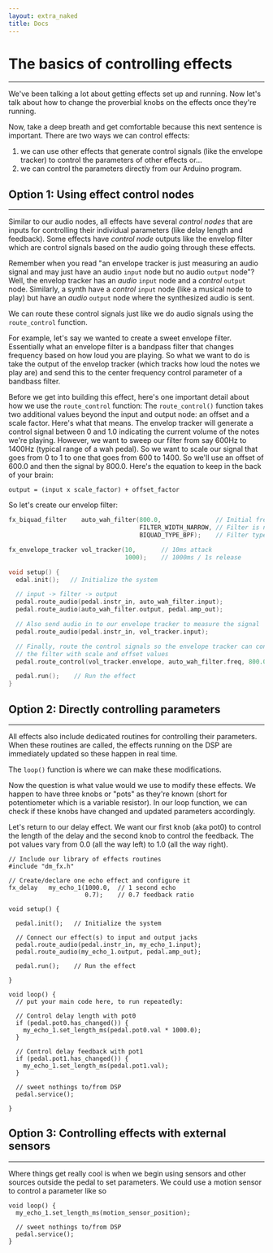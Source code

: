 ```yaml
---
layout: extra_naked
title: Docs
---
```



# The basics of controlling effects
------
We've been talking a lot about getting effects set up and running.  Now let's talk about how to change the proverbial knobs on the effects once they're running.

Now, take a deep breath and get comfortable because this next sentence is important.  There are two ways we can control effects:
 1. we can use other effects that generate control signals (like the envelope tracker) to control the parameters of other effects or...
 1. we can control the parameters directly from our Arduino program.

## Option 1: Using effect control nodes
------
Similar to our audio nodes, all effects have several *control nodes* that are inputs for controlling their individual parameters (like delay length and feedback).  Some effects have *control node* outputs like the envelop filter which are control signals based on the audio going through these effects.

Remember when you read "an envelope tracker is just measuring an audio signal and may just have an audio `input` node but no audio `output` node"?  Well, the envelop tracker has an *audio* `input` node and a *control* `output` node.  Similarly, a synth have a *control* `input` node (like a musical node to play) but have an *audio* `output` node where the synthesized audio is sent.

We can route these control signals just like we do audio signals using the `route_control` function.

For example, let's say we wanted to create a sweet envelope filter.  Essentially what an envelope filter is a bandpass filter that changes frequency based on how loud you are playing.  So what we want to do is take the output of the envelop tracker (which tracks how loud the notes we play are) and send this to the center frequency control parameter of a bandbass filter.

Before we get into building this effect, here's one important detail about how we use the `route_control` function: The `route_control()` function takes two additional values beyond the input and output node: an offset and a scale factor.  Here's what that means.  The envelop tracker will generate a control signal between 0 and 1.0 indicating the current volume of the notes we're playing.  However, we want to sweep our filter from say 600Hz to 1400Hz (typical range of a wah pedal).  So we want to scale our signal that goes from 0 to 1 to one that goes from 600 to 1400.  So we'll use an offset of 600.0 and then the signal by 800.0.  Here's the equation to keep in the back of your brain:

`output = (input x scale_factor) + offset_factor`

So let's create our envelop filter:

``` C
fx_biquad_filter    auto_wah_filter(800.0,               // Initial frequency is
                                    FILTER_WIDTH_NARROW, // Filter is narrow
                                    BIQUAD_TYPE_BPF);    // Filter type is bandpass

fx_envelope_tracker vol_tracker(10,       // 10ms attack 
                                1000);    // 1000ms / 1s release                   

void setup() {
  edal.init();   // Initialize the system

  // input -> filter -> output
  pedal.route_audio(pedal.instr_in, auto_wah_filter.input);
  pedal.route_audio(auto_wah_filter.output, pedal.amp_out);

  // Also send audio in to our envelope tracker to measure the signal
  pedal.route_audio(pedal.instr_in, vol_tracker.input);

  // Finally, route the control signals so the envelope tracker can control
  // the filter with scale and offset values
  pedal.route_control(vol_tracker.envelope, auto_wah_filter.freq, 800.0, 600.0);

  pedal.run();    // Run the effect
}                                 
```

## Option 2: Directly controlling parameters
------
All effects also include dedicated routines for controlling their parameters.  When these routines are called, the effects running on the DSP are immediately updated so these happen in real time.

The `loop()` function is where we can make these modifications.

Now the question is what value would we use to modify these effects.  We happen to have three knobs or "pots" as they're known (short for potentiometer which is a variable resistor).  In our loop function, we can check if these knobs have changed and updated parameters accordingly.

Let's return to our delay effect.  We want our first knob (aka pot0) to control the length of the delay and the second knob to control the feedback.  The pot values vary from 0.0 (all the way left) to 1.0 (all the way right).

```
// Include our library of effects routines
#include "dm_fx.h"

// Create/declare one echo effect and configure it
fx_delay   my_echo_1(1000.0,  // 1 second echo
                     0.7);    // 0.7 feedback ratio

void setup() {

  pedal.init();   // Initialize the system

  // Connect our effect(s) to input and output jacks
  pedal.route_audio(pedal.instr_in, my_echo_1.input);
  pedal.route_audio(my_echo_1.output, pedal.amp_out);

  pedal.run();    // Run the effect

}

void loop() {
  // put your main code here, to run repeatedly:

  // Control delay length with pot0
  if (pedal.pot0.has_changed()) {
    my_echo_1.set_length_ms(pedal.pot0.val * 1000.0);
  }

  // Control delay feedback with pot1
  if (pedal.pot1.has_changed()) {
    my_echo_1.set_length_ms(pedal.pot1.val);
  }

  // sweet nothings to/from DSP
  pedal.service();

}

```
## Option 3: Controlling effects with external sensors
------
Where things get really cool is when we begin using sensors and other sources outside the pedal to set parameters.  We could use a motion sensor to control a parameter like so

```
void loop() {
  my_echo_1.set_length_ms(motion_sensor_position);

  // sweet nothings to/from DSP
  pedal.service();
}
```